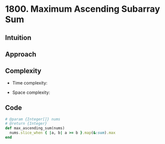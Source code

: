 # 1800. Maximum Ascending Subarray Sum

## Intuition

## Approach
<!-- Describe your approach to solving the problem. -->

## Complexity

- Time complexity:
<!-- Add your time complexity here, e.g. $$O(n)$$ -->

- Space complexity:
<!-- Add your space complexity here, e.g. $$O(n)$$ -->

## Code

```ruby
# @param {Integer[]} nums
# @return {Integer}
def max_ascending_sum(nums)
  nums.slice_when { |a, b| a >= b }.map(&:sum).max
end
```
